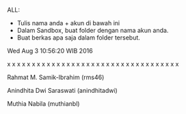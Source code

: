 ALL:
- Tulis nama anda + akun di bawah ini
- Dalam Sandbox, buat folder dengan nama akun anda.
- Buat berkas apa saja dalam folder tersebut.

Wed Aug  3 10:56:20 WIB 2016

x x x x x x x x x x x x x x x x x x x x x x x x x x x x x x x x x x x

Rahmat M. Samik-Ibrahim (rms46)

Anindhita Dwi Saraswati (anindhitadwi)

Muthia Nabila (muthianbl)
